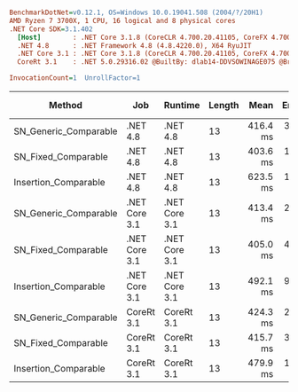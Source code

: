 ``` ini

BenchmarkDotNet=v0.12.1, OS=Windows 10.0.19041.508 (2004/?/20H1)
AMD Ryzen 7 3700X, 1 CPU, 16 logical and 8 physical cores
.NET Core SDK=3.1.402
  [Host]        : .NET Core 3.1.8 (CoreCLR 4.700.20.41105, CoreFX 4.700.20.41903), X64 RyuJIT
  .NET 4.8      : .NET Framework 4.8 (4.8.4220.0), X64 RyuJIT
  .NET Core 3.1 : .NET Core 3.1.8 (CoreCLR 4.700.20.41105, CoreFX 4.700.20.41903), X64 RyuJIT
  CoreRt 3.1    : .NET 5.0.29316.02 @BuiltBy: dlab14-DDVSOWINAGE075 @Branch: master @Commit: 40be8b7e2598b2ccb827fd90cd30c0e2d4496941, X64 AOT

InvocationCount=1  UnrollFactor=1  

```
|                Method |           Job |       Runtime | Length |     Mean |   Error |   StdDev | Gen 0 | Gen 1 | Gen 2 | Allocated |
|---------------------- |-------------- |-------------- |------- |---------:|--------:|---------:|------:|------:|------:|----------:|
| SN_Generic_Comparable |      .NET 4.8 |      .NET 4.8 |     13 | 416.4 ms | 3.23 ms |  2.86 ms |     - |     - |     - |         - |
|   SN_Fixed_Comparable |      .NET 4.8 |      .NET 4.8 |     13 | 403.6 ms | 1.91 ms |  1.69 ms |     - |     - |     - |         - |
|  Insertion_Comparable |      .NET 4.8 |      .NET 4.8 |     13 | 623.5 ms | 1.87 ms |  1.75 ms |     - |     - |     - |         - |
| SN_Generic_Comparable | .NET Core 3.1 | .NET Core 3.1 |     13 | 413.4 ms | 2.67 ms |  2.50 ms |     - |     - |     - |         - |
|   SN_Fixed_Comparable | .NET Core 3.1 | .NET Core 3.1 |     13 | 405.0 ms | 4.32 ms |  4.05 ms |     - |     - |     - |         - |
|  Insertion_Comparable | .NET Core 3.1 | .NET Core 3.1 |     13 | 492.1 ms | 9.61 ms | 10.68 ms |     - |     - |     - |     568 B |
| SN_Generic_Comparable |    CoreRt 3.1 |    CoreRt 3.1 |     13 | 424.3 ms | 2.35 ms |  2.20 ms |     - |     - |     - |         - |
|   SN_Fixed_Comparable |    CoreRt 3.1 |    CoreRt 3.1 |     13 | 415.7 ms | 3.89 ms |  3.64 ms |     - |     - |     - |         - |
|  Insertion_Comparable |    CoreRt 3.1 |    CoreRt 3.1 |     13 | 479.9 ms | 1.21 ms |  1.08 ms |     - |     - |     - |         - |
